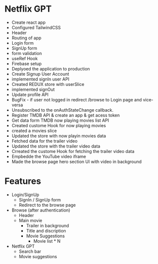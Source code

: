 # Netflix GPT

- Create react app
- Configured TailwindCSS
- Header
- Routing of app
- Login form
- SignUp form
- form validation
- useRef Hook
- Firebase setup
- Deplyoed the application to production
- Create Signup User Account
- implemented signIn user API
- Created REDUX store with userSlice
- implemented signOut
- Update profile API
- BugFix - if user not logged in redirect /browse to Login page and vice-versa
- Unsubscribed to the onAuthStateChange callback.
- Register TMDB API & create an app & get acess token
- Get data form TMDB now playing movies list API
- Created custome Hook for now playing movies
- created a movies slice
- Updated the store with now playin movies data
- Fetched data for the trailer video
- Updated the store with the trailer video data
- Crreated the custome Hook for fetching the trailer video data
- Empbedde the YouTube video iframe
- Made the browse page hero section UI with video in background

# Features

- Login/SignUp
  - SignIn / SignUp form
  - Redirect to the browse page
- Browse (after authentication)
  - Header
  - Main movie
    - Trailer in background
    - Title and discription
    - Movie Suggestions
      - Movie list \* N
- Netflix GPT
  - Search bar
  - Movie suggestions
